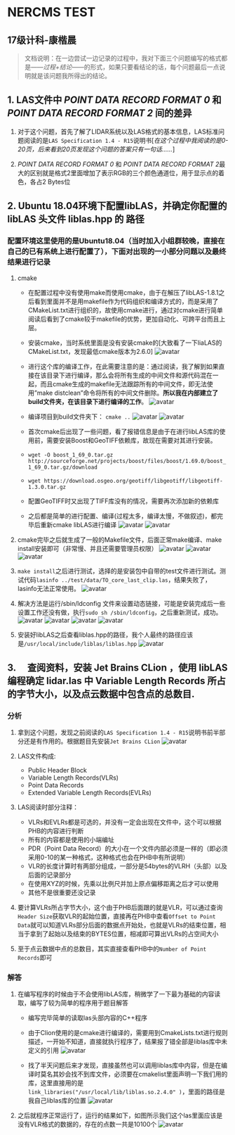 # NERCMS TEST
## 17级计科-康楷晨

> 文档说明：在一边尝试一边记录的过程中，我对下面三个问题编写的格式都是——*过程+结论*——的形式，如果只要看结论的话，每个问题最后一点说明就是该问题我所得出的结论。

## 1. LAS文件中 *POINT DATA RECORD FORMAT 0* 和 *POINT DATA RECORD FORMAT 2* 间的差异

1. 对于这个问题，首先了解了LIDAR系统以及LAS格式的基本信息，LAS标准问题阅读的是`LAS Specification 1.4 - R15`说明书[*在这个过程中我阅读的是0-20页，后来看到20页发现这个问题的答案只有一句话……*]

2. *POINT DATA RECORD FORMAT 0* 和 *POINT DATA RECORD FORMAT 2*最大的区别就是格式2里面增加了表示RGB的三个颜色通道位，用于显示点的着色，各占2 Bytes位



## 2. Ubuntu 18.04环境下配置libLAS，并确定你配置的 libLAS 头文件 liblas.hpp 的 路径

### 配置环境这里使用的是Ubuntu18.04（当时加入小组群较晚，直接在自己的已有系统上进行配置了），下面对出现的一小部分问题以及最终结果进行记录

1. cmake
   - 在配置过程中没有使用make而使用cmake，由于在解压了libLAS-1.8.1之后看到里面并不是用makefile作为代码组织和编译方式的，而是采用了CMakeList.txt进行组织的，故使用cmake进行，通过对cmake进行简单阅读后看到了cmake较于makefile的优势，更加自动化、可跨平台而且上层。
  
   - 安装cmake，当时系统里面是没有安装cmake的[大致看了一下liaLAS的CMakeList.txt，发现最低cmake版本为2.6.0]
   ![avatar](./Pic/libLAS/apt_cmake.png)

   - 进行这个库的编译工作，在此需要注意的是：通过阅读，我了解到如果直接在该目录下进行编译，那么会将所有生成的中间文件和源代码混在一起，而且cmake生成的makefile无法跟踪所有的中间文件，即无法使用”make distclean”命令将所有的中间文件删除。**所以我在内部建立了build文件夹，在该目录下进行编译的工作**。
   ![avatar](./Pic/libLAS/liblas_mkdir.png)

   - 编译项目到build文件夹下：  `cmake ..`
   ![avatar](./Pic/libLAS/liblas_cmake_bug_1.png)
   ![avatar](./Pic/libLAS/liblas_cmake_bug_2.png)

   - 首次cmake后出现了一些问题，看了报错信息是由于在进行libLAS库的使用前，需要安装Boost和GeoTIFF依赖库，故现在需要对其进行安装。
   - `wget -O boost_1_69_0.tar.gz http://sourceforge.net/projects/boost/files/boost/1.69.0/boost_1_69_0.tar.gz/download`
   - `wget https://download.osgeo.org/geotiff/libgeotiff/libgeotiff-1.3.0.tar.gz`
   - 配置GeoTIFF时又出现了TIFF库没有的情况，需要再次添加新的依赖库


   - 之后都是简单的进行配置、编译(过程太多，编译太慢，不做叙述)，都完毕后重新cmake libLAS进行编译
   ![avatar](./Pic/libLAS/liblas_cmake_1.png)
   ![avatar](./Pic/libLAS/liblas_cmake_2.png)

2. cmake完毕之后就生成了一般的Makefile文件，后面正常make编译、make install安装即可（非常慢、并且还需要管理员权限）
   ![avatar](./Pic/libLAS/liblas_install_1.png)
   ![avatar](./Pic/libLAS/liblas_install_2.png)
   ![avatar](./Pic/libLAS/liblas_makeinstall.png)

3. `make install`之后进行测试，选择的是安装包中自带的test文件进行测试。测试代码`lasinfo ../test/data/TO_core_last_clip.las`，结果失败了，lasinfo无法正常使用。
   ![avatar](./Pic/libLAS/lasinfo_bug.png)

4. 解决方法是运行/sbin/ldconfig 文件来设置动态链接，可能是安装完成后一些设置工作还没有做，执行`sudo sh /sbin/ldconfig`，之后重新测试，成功。
   ![avatar](./Pic/libLAS/lasinfo_test.png)
   ![avatar](./Pic/libLAS/lasinfo_1.png)
   ![avatar](./Pic/libLAS/lasinfo_2.png)
   ![avatar](./Pic/libLAS/lasinfo_3.png)

5. 安装好libLAS之后查看liblas.hpp的路径，我个人最终的路径应该是`/usr/local/include/liblas/liblas.hpp`
   ![avatar](./Pic/libLAS/liblas_hpp.png)




## 3.  查阅资料，安装 Jet Brains CLion ，使用 libLAS 编程确定 lidar.las 中 Variable Length Records 所占的字节大小，以及点云数据中包含点的总数目.

### 分析
1. 拿到这个问题，发现之前阅读的`LAS Specification 1.4 - R15`说明书前半部分还是有作用的。根据题目先安装`Jet Brains CLion`
   ![avatar](./Pic/Clion/Clion_install.png)

2. LAS文件构成:
   - Public Header Block
   - Variable Length Records(VLRs)
   - Point Data Records
   - Extended Variable Length Records(EVLRs)

3. LAS阅读时部分注释：
   - VLRs和EVLRs都是可选的，并没有一定会出现在文件中，这个可以根据PHB的内容进行判断
   - 所有的内容都是使用的小端编址
   - PDR（Point Data Record）的大小在一个文件内部必须是一样的（即必须采用0-10的某一种格式，这种格式也会在PHB中有所说明）
   - VLR的长度计算时有两部分组成，一部分是54bytes的VLRH（头部）以及后面的记录部分
   - 在使用XYZ的时候，先乘以比例尺并加上原点偏移距离之后才可以使用
   - 其他不是很重要还没记录

4. 要计算VLRs所占字节大小，这个由于PHB后面跟的就是VLR，可以通过查询`Header Size`获取VLR的起始位置，直接再在PHB中查看`Offset to Point Data`就可以知道VLRs部分后面的数据点开始处，也就是VLRs的结束位置，相当于拿到了起始以及结束的BYTES位置，相减即可算出VLRs的占空间大小
   
5. 至于点云数据中点的总数目，其实直接查看PHB中的`Number of Point Records`即可

### 解答

1. 在编写程序的时候由于不会使用libLAS库，稍微学了一下最为基础的内容读取，编写了较为简单的程序用于题目解答
   - 编写完毕简单的读取las头部内容的C++程序
   - 由于Clion使用的是cmake进行编译的，需要用到CmakeLists.txt进行规则描述，一开始不知道，直接就执行程序了，结果报了错全部是liblas库中未定义的引用
   ![avatar](./Pic/Clion/Clion_problem.png)

   - 找了半天问题后来才发现，直接虽然也可以调用liblas库中内容，但是在编译时莫名其妙会找不到库文件，必须要在cmakelist里面声明一下我们用的库，这里直接用的是`link_libraries("/usr/local/lib/liblas.so.2.4.0" )`，里面的路径是我自己liblas库的位置
   ![avatar](./Pic/Clion/Clion_CmakeList.png)
   
2. 之后就程序正常运行了，运行的结果如下，如图所示我们这个las里面应该是没有VLR格式的数据的，存在的点数一共是10100个
   ![avatar](Pic/Clion/Clion_ans.png)
